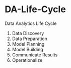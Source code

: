 # DA-Life-Cycle
Data Analytics Life Cycle

1. Data Discovery
2. Data Preparation
3. Model Planning
4. Model Building
5. Communicate Results
6. Operationalize
